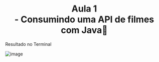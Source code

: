 <h1 align="center"> Aula 1 <br> - Consumindo uma API de filmes com Java🍁 </h1>

<p> Resultado no Terminal </p>

![image](https://user-images.githubusercontent.com/104602677/228088437-89fef4a3-9328-4b68-823d-9870603f59f1.png)
